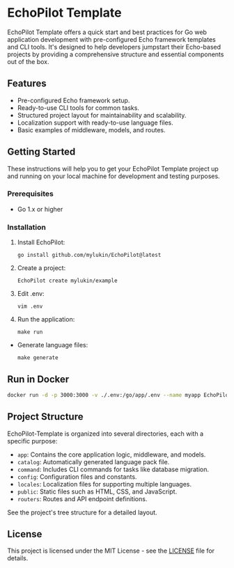# EchoPilot Template

EchoPilot Template offers a quick start and best practices for Go web application development with pre-configured Echo framework templates and CLI tools. It's designed to help developers jumpstart their Echo-based projects by providing a comprehensive structure and essential components out of the box.

## Features

- Pre-configured Echo framework setup.
- Ready-to-use CLI tools for common tasks.
- Structured project layout for maintainability and scalability.
- Localization support with ready-to-use language files.
- Basic examples of middleware, models, and routes.

## Getting Started

These instructions will help you to get your EchoPilot Template project up and running on your local machine for development and testing purposes.

### Prerequisites

- Go 1.x or higher

### Installation

1. Install EchoPilot:

   ```
   go install github.com/mylukin/EchoPilot@latest
   ```

2. Create a project:

   ```
   EchoPilot create mylukin/example
   ```

3. Edit .env:

   ```
   vim .env
   ```

4. Run the application:

   ```
   make run
   ```

- Generate language files:

  ```
  make generate
  ```

## Run in Docker

```bash
docker run -d -p 3000:3000 -v ./.env:/go/app/.env --name myapp EchoPilot/app-api:latest
```

## Project Structure

EchoPilot-Template is organized into several directories, each with a specific purpose:

- `app`: Contains the core application logic, middleware, and models.
- `catalog`: Automatically generated language pack file.
- `command`: Includes CLI commands for tasks like database migration.
- `config`: Configuration files and constants.
- `locales`: Localization files for supporting multiple languages.
- `public`: Static files such as HTML, CSS, and JavaScript.
- `routers`: Routes and API endpoint definitions.

See the project's tree structure for a detailed layout.

## License

This project is licensed under the MIT License - see the [LICENSE](LICENSE) file for details.
